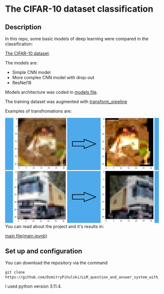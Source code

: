 # The  CIFAR-10 dataset classification

## Description
In this repo, some basic models of deep learning were compared in the classification:

[The CIFAR-10 dataset](https://www.cs.toronto.edu/~kriz/cifar.html).

The models are:

* Simple CNN model
* More complex CNN model with drop-out
* ResNet18

Models architecture was coded in [models file](/utils/models.py).

The training dataset was augmented with [transform_pipeline](/utils/utils.py)

Examples of transfromations are:

<img src="data/transform_frog.png" width="700" />
<img src="data/transform_truck.png" width="700" />

<br>
You can read about the project and it's results in:

[main file(main.ipynb)](/main.ipynb)

## Set up and configuration
You can download the repository via the command
```
git clone https://github.com/DzmitryPihulski/LLM_question_and_answer_system_with_RAG.git
```
I used python version 3.11.4.